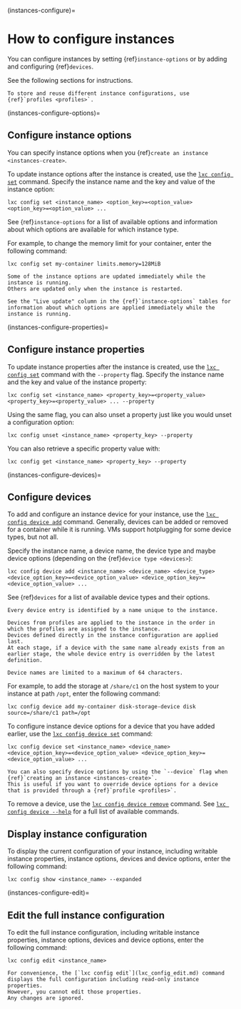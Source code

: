 (instances-configure)=
# How to configure instances

You can configure instances by setting {ref}`instance-options` or by adding and configuring {ref}`devices`.

See the following sections for instructions.

```{note}
To store and reuse different instance configurations, use {ref}`profiles <profiles>`.
```

(instances-configure-options)=
## Configure instance options

You can specify instance options when you {ref}`create an instance <instances-create>`.

To update instance options after the instance is created, use the [`lxc config set`](lxc_config_set.md) command.
Specify the instance name and the key and value of the instance option:

    lxc config set <instance_name> <option_key>=<option_value> <option_key>=<option_value> ...

See {ref}`instance-options` for a list of available options and information about which options are available for which instance type.

For example, to change the memory limit for your container, enter the following command:

    lxc config set my-container limits.memory=128MiB

```{note}
Some of the instance options are updated immediately while the instance is running.
Others are updated only when the instance is restarted.

See the "Live update" column in the {ref}`instance-options` tables for information about which options are applied immediately while the instance is running.
```

(instances-configure-properties)=
## Configure instance properties

To update instance properties after the instance is created, use the [`lxc config set`](lxc_config_set.md) command with the `--property` flag.
Specify the instance name and the key and value of the instance property:

    lxc config set <instance_name> <property_key>=<property_value> <property_key>=<property_value> ... --property

Using the same flag, you can also unset a property just like you would unset a configuration option:

    lxc config unset <instance_name> <property_key> --property

You can also retrieve a specific property value with:

    lxc config get <instance_name> <property_key> --property

(instances-configure-devices)=
## Configure devices

To add and configure an instance device for your instance, use the [`lxc config device add`](lxc_config_device_add.md) command.
Generally, devices can be added or removed for a container while it is running.
VMs support hotplugging for some device types, but not all.

Specify the instance name, a device name, the device type and maybe device options (depending on the {ref}`device type <devices>`):

    lxc config device add <instance_name> <device_name> <device_type> <device_option_key>=<device_option_value> <device_option_key>=<device_option_value> ...

See {ref}`devices` for a list of available device types and their options.

```{note}
Every device entry is identified by a name unique to the instance.

Devices from profiles are applied to the instance in the order in which the profiles are assigned to the instance.
Devices defined directly in the instance configuration are applied last.
At each stage, if a device with the same name already exists from an earlier stage, the whole device entry is overridden by the latest definition.

Device names are limited to a maximum of 64 characters.
```

For example, to add the storage at `/share/c1` on the host system to your instance at path `/opt`, enter the following command:

    lxc config device add my-container disk-storage-device disk source=/share/c1 path=/opt

To configure instance device options for a device that you have added earlier, use the [`lxc config device set`](lxc_config_device_set.md) command:

    lxc config device set <instance_name> <device_name> <device_option_key>=<device_option_value> <device_option_key>=<device_option_value> ...

```{note}
You can also specify device options by using the `--device` flag when {ref}`creating an instance <instances-create>`.
This is useful if you want to override device options for a device that is provided through a {ref}`profile <profiles>`.
```

To remove a device, use the [`lxc config device remove`](lxc_config_device_remove.md) command.
See [`lxc config device --help`](lxc_config_device.md) for a full list of available commands.

## Display instance configuration

To display the current configuration of your instance, including writable instance properties, instance options, devices and device options, enter the following command:

    lxc config show <instance_name> --expanded

(instances-configure-edit)=
## Edit the full instance configuration

To edit the full instance configuration, including writable instance properties, instance options, devices and device options, enter the following command:

    lxc config edit <instance_name>

```{note}
For convenience, the [`lxc config edit`](lxc_config_edit.md) command displays the full configuration including read-only instance properties.
However, you cannot edit those properties.
Any changes are ignored.
```
